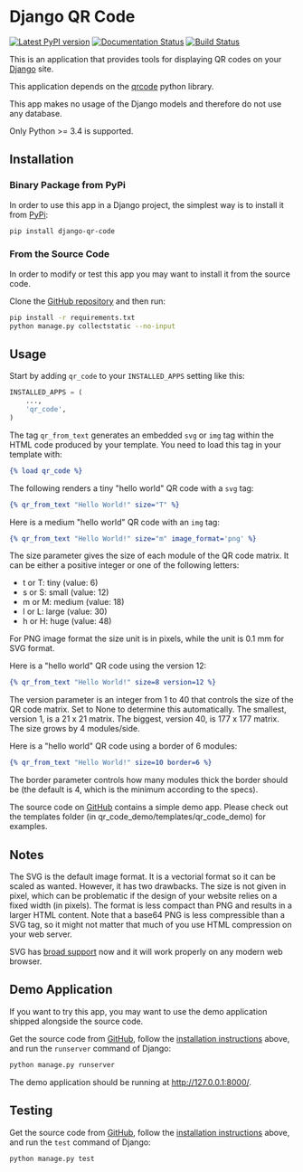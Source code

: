 # Django QR Code
[![Latest PyPI version](https://badge.fury.io/py/django-qr-code.svg)](https://badge.fury.io/py/django-qr-code)
[![Documentation Status](https://readthedocs.org/projects/django-qr-code/badge/?version=latest)](http://django-qr-code.readthedocs.io/en/latest/)
[![Build Status](https://travis-ci.org/dprog-philippe-docourt/django-qr-code.svg?branch=master)](https://travis-ci.org/dprog-philippe-docourt/django-qr-code)

This is an application that provides tools for displaying QR codes on your [Django](https://www.djangoproject.com/) site.

This application depends on the [qrcode](https://github.com/lincolnloop/python-qrcode) python library.

This app makes no usage of the Django models and therefore do not use any database.

Only Python >= 3.4 is supported.

## Installation

### Binary Package from PyPi
In order to use this app in a Django project, the simplest way is to install it from [PyPi](https://pypi.python.org/pypi/django-qr-code):
```bash
pip install django-qr-code
```

### From the Source Code
In order to modify or test this app you may want to install it from the source code.

Clone the [GitHub repository](https://github.com/dprog-philippe-docourt/django-qr-code) and then run:
```bash
pip install -r requirements.txt
python manage.py collectstatic --no-input
```

## Usage
Start by adding `qr_code` to your `INSTALLED_APPS` setting like this:
```python
INSTALLED_APPS = (
    ...,
    'qr_code',
)
```

The tag `qr_from_text` generates an embedded `svg` or `img` tag within the HTML code produced by your template. You need to load this tag in your template with:
```djangotemplate
{% load qr_code %}
```

The following renders a tiny "hello world" QR code with a `svg` tag:
```djangotemplate
{% qr_from_text "Hello World!" size="T" %}
```
Here is a medium "hello world" QR code with an `img` tag:
```djangotemplate
{% qr_from_text "Hello World!" size="m" image_format='png' %}
```

The size parameter gives the size of each module of the QR code matrix. It can be either a positive integer or one of the following letters:
* t or T: tiny (value: 6)
* s or S: small (value: 12)
* m or M: medium (value: 18)
* l or L: large (value: 30)
* h or H: huge (value: 48)

For PNG image format the size unit is in pixels, while the unit is 0.1 mm for SVG format.

Here is a "hello world" QR code using the version 12:
```djangotemplate
{% qr_from_text "Hello World!" size=8 version=12 %}
```
The version parameter is an integer from 1 to 40 that controls the size of the QR code matrix. Set to None to determine this automatically. The smallest, version 1, is a 21 x 21 matrix. The biggest, version 40, is 177 x 177 matrix. The size grows by 4 modules/side.

Here is a "hello world" QR code using a border of 6 modules:
```djangotemplate
{% qr_from_text "Hello World!" size=10 border=6 %}
```
The border parameter controls how many modules thick the border should be (the default is 4, which is the minimum according to the specs).

The source code on [GitHub](https://github.com/dprog-philippe-docourt/django-qr-code) contains a simple demo app. Please check out the templates folder (in qr_code_demo/templates/qr_code_demo) for examples.

## Notes
The SVG is the default image format. It is a vectorial format so it can be scaled as wanted. However, it has two drawbacks. The size is not given in pixel, which can be problematic if the design of your website relies on a fixed width (in pixels). The format is less compact than PNG and results in a larger HTML content. Note that a base64 PNG is less compressible than a SVG tag, so it might not matter that much of you use HTML compression on your web server.

SVG has [broad support](http://caniuse.com/#feat=svg) now and it will work properly on any modern web browser.

## Demo Application
If you want to try this app, you may want to use the demo application shipped alongside the source code.

Get the source code from [GitHub](https://github.com/dprog-philippe-docourt/django-qr-code), follow the [installation instructions](#from-the-source-code) above, and run the `runserver` command of Django:
```bash
python manage.py runserver
```
The demo application should be running at <http://127.0.0.1:8000/>.

## Testing
Get the source code from [GitHub](https://github.com/dprog-philippe-docourt/django-qr-code), follow the [installation instructions](#from-the-source-code) above, and run the `test` command of Django:
```bash
python manage.py test
```
